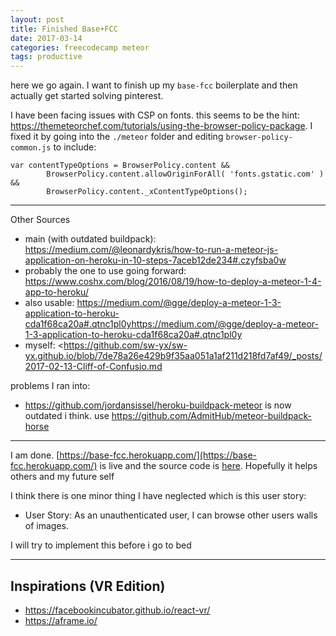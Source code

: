 ```yaml
---
layout: post
title: Finished Base+FCC
date: 2017-03-14
categories: freecodecamp meteor
tags: productive
---
```


here we go again. I want to finish up my `base-fcc` boilerplate and then actually get started solving pinterest. 

I have been facing issues with CSP on fonts. this seems to be the hint: <https://themeteorchef.com/tutorials/using-the-browser-policy-package>. I fixed it by going into the `./meteor` folder and editing `browser-policy-common.js` to include:

```
var contentTypeOptions = BrowserPolicy.content &&
        BrowserPolicy.content.allowOriginForAll( 'fonts.gstatic.com' ) &&
        BrowserPolicy.content._xContentTypeOptions();
```

---

Other Sources

- main (with outdated buildpack): <https://medium.com/@leonardykris/how-to-run-a-meteor-js-application-on-heroku-in-10-steps-7aceb12de234#.czyfsba0w>
- probably the one to use going forward: <https://www.coshx.com/blog/2016/08/19/how-to-deploy-a-meteor-1-4-app-to-heroku/>
- also usable: <https://medium.com/@gge/deploy-a-meteor-1-3-application-to-heroku-cda1f68ca20a#.qtnc1pl0yhttps://medium.com/@gge/deploy-a-meteor-1-3-application-to-heroku-cda1f68ca20a#.qtnc1pl0y>
- myself: <https://github.com/sw-yx/sw-yx.github.io/blob/7de78a26e429b9f35aa051a1af211d218fd7af49/_posts/2017-02-13-Cliff-of-Confusio.md


problems I ran into:

- https://github.com/jordansissel/heroku-buildpack-meteor is now outdated i think. use https://github.com/AdmitHub/meteor-buildpack-horse

---

I am done. [https://base-fcc.herokuapp.com/](https://base-fcc.herokuapp.com/) is live and the source code is [here](https://github.com/sw-yx/base-fcc). Hopefully it helps others and my future self

I think there is one minor thing I have neglected which is this user story:

- User Story: As an unauthenticated user, I can browse other users walls of images.

I will try to implement this before i go to bed


---

Inspirations (VR Edition)
---

- <https://facebookincubator.github.io/react-vr/>
- <https://aframe.io/>
